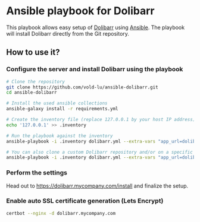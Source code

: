 # Ansible playbook for Dolibarr

This playbook allows easy setup of [Dolibarr](https://www.dolibarr.org) using [Ansible](https://www.ansible.com).
The playbook will install Dolibarr directly from the Git repository.

## How to use it?

### Configure the server and install Dolibarr using the playbook

```bash
# Clone the repository
git clone https://github.com/vold-lu/ansible-dolibarr.git
cd ansible-dolibarr

# Install the used ansible collections
ansible-galaxy install -r requirements.yml

# Create the inventory file (replace 127.0.0.1 by your host IP address)
echo '127.0.0.1' >> .inventory

# Run the playbook against the inventory
ansible-playbook -i .inventory dolibarr.yml --extra-vars "app_url=dolibarr.mycompany.com"

# You can also clone a custom Dolibarr repository and/or on a specific branch
ansible-playbook -i .inventory dolibarr.yml --extra-vars "app_url=dolibarr.mycompany.com git_url=https://github.com/mycompany/dolibarr.git git_branch=15.0"
```

### Perform the settings

Head out to https://dolibarr.mycompany.com/install and finalize the setup.

### Enable auto SSL certificate generation (Lets Encrypt)

```bash
certbot --nginx -d dolibarr.mycompany.com
```
